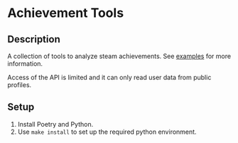 # Achievement Tools

## Description

A collection of tools to analyze steam achievements. See [examples](examples) for more information.

Access of the API is limited and it can only read user data from public profiles.

## Setup

1. Install Poetry and Python.
2. Use `make install` to set up the required python environment.
